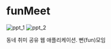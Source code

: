 # funMeet
![ppt_1](https://user-images.githubusercontent.com/73544708/135741015-8c10ceef-6632-4327-9c4f-4dc5de54e28c.PNG)
![ppt_2](https://user-images.githubusercontent.com/73544708/135741018-20f91b92-d3dd-4d17-950d-9cd9a3ffd6e4.PNG)



동네 취미 공유 웹 애플리케이션. 뻔(fun)모임
